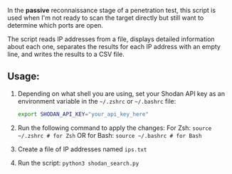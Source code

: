 In the **passive** reconnaissance stage of a penetration test, this script is used when I'm not ready to scan the target directly but still want to determine which ports are open.

The script reads IP addresses from a file, displays detailed information about each one, separates the results for each IP address with an empty line, and writes the results to a CSV file.


## Usage:

1. Depending on what shell you are using, set your Shodan API key as an environment variable in the `~/.zshrc` or `~/.bashrc` file:
   
    ```bash
   export SHODAN_API_KEY="your_api_key_here"
   
3. Run the following command to apply the changes:
For Zsh:
```source ~/.zshrc # for Zsh```
OR for Bash: 
```source ~/.bashrc # for Bash```

5. Create a file of IP addresses named ```ips.txt```
6. Run the script:
```python3 shodan_search.py```
